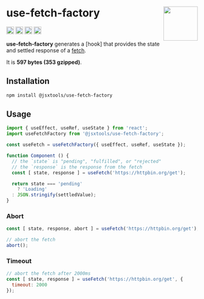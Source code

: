 # use-fetch-factory [<img src="https://avatars.githubusercontent.com/u/52989093" alt="" width="90" height="90" align="right">][frontend]

[<img alt="npm version" src="https://img.shields.io/npm/v/@jsxtools/use-fetch-factory.svg" height="20">](https://www.npmjs.com/package/@jsxtools/use-fetch-factory)
[<img alt="build status" src="https://img.shields.io/travis/jsxtools/frontend/master.svg" height="20">](https://travis-ci.org/jsxtools/frontend/use-fetch-factory)
[<img alt="issue tracker" src="https://img.shields.io/github/issues/jsxtools/frontend/use-fetch-factory.svg" height="20">](https://github.com/jsxtools/frontend/issues?q=is:issue+is:open+label:use-fetch-factory)
[<img alt="pull requests" src="https://img.shields.io/github/issues-pr/jsxtools/frontend/use-fetch-factory.svg" height="20">](https://github.com/jsxtools/frontend/pulls?q=is:pr+is:open+label:use-fetch-factory)

**use-fetch-factory** generates a [hook] that provides the state and settled response of a [fetch].

It is <strong size>597 bytes (353 gzipped)</strong>.

## Installation

```sh
npm install @jsxtools/use-fetch-factory
```

## Usage

```js
import { useEffect, useRef, useState } from 'react';
import useFetchFactory from '@jsxtools/use-fetch-factory';

const useFetch = useFetchFactory({ useEffect, useRef, useState });

function Component () {
  // the `state` is "pending", "fulfilled", or "rejected"
  // the `response` is the response from the fetch
  const [ state, response ] = useFetch('https://httpbin.org/get');

  return state === 'pending'
    ? 'Loading'
  : JSON.stringify(settledValue);
}
```

### Abort

```js
const [ state, response, abort ] = useFetch('https://httpbin.org/get');

// abort the fetch
abort();
```

### Timeout

```js
// abort the fetch after 2000ms
const [ state, response ] = useFetch('https://httpbin.org/get', {
  timeout: 2000
});
```

[fetch]: https://developer.mozilla.org/en-US/docs/Web/API/Fetch_API/Using_Fetch
[frontend]: https://github.com/jsxtools/frontend
